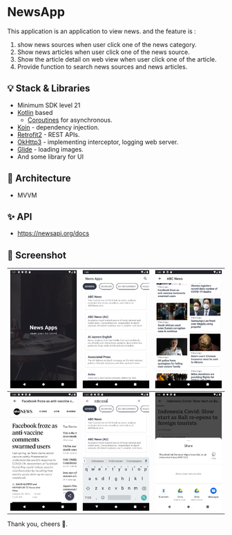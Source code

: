 # NewsApp

This application is an application to view news. and the feature is :

1. show news sources when user click one of the news category.
2. Show news articles when user click one of the news source.
3. Show the article detail on web view when user click one of the article.
4. Provide function to search news sources and news articles.

## 💡 Stack & Libraries

- Minimum SDK level 21
- [Kotlin](https://kotlinlang.org/) based
    + [Coroutines](https://github.com/Kotlin/kotlinx.coroutines) for asynchronous.
- [Koin](https://github.com/InsertKoinIO/koin) - dependency injection.
- [Retrofit2](https://github.com/square/retrofit) - REST APIs.
- [OkHttp3](https://github.com/square/okhttp) - implementing interceptor, logging web server.
- [Glide](https://github.com/bumptech/glide) - loading images.
- And some library for UI

## 💎 Architecture

- MVVM

## ✨ API

- https://newsapi.org/docs

## 🎨 Screenshot

| ![](https://github.com/haidarzamzam/NewsApps/blob/master/screenshot/news-app-1.png?raw=true) | ![](https://github.com/haidarzamzam/NewsApps/blob/master/screenshot/news-app-2.png?raw=true) | ![](https://github.com/haidarzamzam/NewsApps/blob/master/screenshot/news-app-3.png?raw=true) |
| :---: | :---: | :---: |
| ![](https://github.com/haidarzamzam/NewsApps/blob/master/screenshot/news-app-4.png?raw=true) | ![](https://github.com/haidarzamzam/NewsApps/blob/master/screenshot/news-app-5.png?raw=true) | ![](https://github.com/haidarzamzam/NewsApps/blob/master/screenshot/news-app-6.png?raw=true) |

Thank you, cheers 🥂.